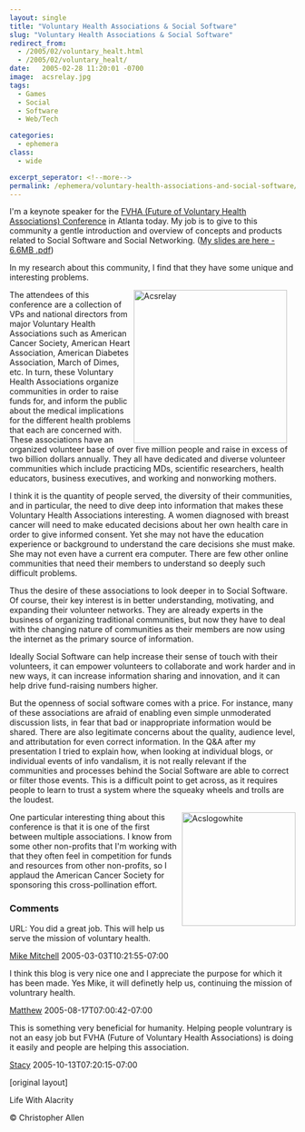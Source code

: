 ```yaml
---
layout: single
title: "Voluntary Health Associations & Social Software"
slug: "Voluntary Health Associations & Social Software"
redirect_from:
  - /2005/02/voluntary_healt.html
  - /2005/02/voluntary_healt/
date:   2005-02-28 11:20:01 -0700
image:  acsrelay.jpg
tags:   
  - Games 
  - Social
  - Software
  - Web/Tech

categories:
  - ephemera
class:
  - wide

excerpt_seperator: <!--more-->
permalink: /ephemera/voluntary-health-associations-and-social-software/
---
```


I'm a keynote speaker for the [FVHA (Future of Voluntary Health Associations) Conference](https://web.archive.org/web/20060207050443/http://www.nvhainnovations.org/2005/index.htm) in Atlanta today. My job is to give to this community a gentle introduction and overview of concepts and products related to Social Software and Social Networking. ([My slides are here - 6.6MB .pdf](https://web.archive.org/web/20060629075731/http://web.lifewithalacrity.com/christophera/FVHA_Social_Software_Keynote_Presentation.pdf))

In my research about this community, I find that they have some unique and interesting problems.

<img width="270px" style=" margin-right:15px" align="right"  src="{{ site.url }}{{ site.baseurl }}/assets/images/acsrelay.jpg" alt="Acsrelay"/> The attendees of this conference are a collection of VPs and national directors from major Voluntary Health Associations such as American Cancer Society, American Heart Association, American Diabetes Association, March of Dimes, etc. In turn, these Voluntary Health Associations organize communities in order to raise funds for, and inform the public about the medical implications for the different health problems that each are concerned with. These associations have an organized volunteer base of over five million people and raise in excess of two billion dollars annually. They all have dedicated and diverse volunteer communities which include practicing MDs, scientific researchers, health educators, business executives, and working and nonworking mothers.

I think it is the quantity of people served, the diversity of their communities, and in particular, the need to dive deep into information that makes these Voluntary Health Associations interesting. A women diagnosed with breast cancer will need to make educated decisions about her own health care in order to give informed consent. Yet she may not have the education experience or background to understand the care decisions she must make. She may not even have a current era computer. There are few other online communities that need their members to understand so deeply such difficult problems.

Thus the desire of these associations to look deeper in to Social Software. Of course, their key interest is in better understanding, motivating, and expanding their volunteer networks. They are already experts in the business of organizing traditional communities, but now they have to deal with the changing nature of communities as their members are now using the internet as the primary source of information.

Ideally Social Software can help increase their sense of touch with their volunteers, it can empower volunteers to collaborate and work harder and in new ways, it can increase information sharing and innovation, and it can help drive fund-raising numbers higher.

But the openness of social software comes with a price. For instance, many of these associations are afraid of enabling even simple unmoderated discussion lists, in fear that bad or inappropriate information would be shared. There are also legitimate concerns about the quality, audience level, and attributation for even correct information. In the Q&A after my presentation I tried to explain how, when looking at individual blogs, or individual events of info vandalism, it is not really relevant if the communities and processes behind the Social Software are able to correct or filter those events. This is a difficult point to get across, as it requires people to learn to trust a system where the squeaky wheels and trolls are the loudest.

<img width="200px" align="right"  src="{{ site.url }}{{ site.baseurl }}/assets/images/acslogowhite.gif" alt="Acslogowhite"/> One particular interesting thing about this conference is that it is one of the first between multiple associations. I know from some other non-profits that I'm working with that they often feel in competition for funds and resources from other non-profits, so I applaud the American Cancer Society for sponsoring this cross-pollination effort.

### Comments

URL: You did a great job. This will help us serve the mission of voluntary health.

[Mike Mitchell](#) 2005-03-03T10:21:55-07:00

I think this blog is very nice one and I appreciate the purpose for which it has been made. Yes Mike, it will definetly help us, continuing the mission of voluntrary health.

[Matthew](http://www.safemeds.com) 2005-08-17T07:00:42-07:00

This is something very beneficial for humanity. Helping people voluntrary is not an easy job but FVHA (Future of Voluntary Health Associations) is doing it easily and people are helping this association.

[Stacy](https://web.archive.org/web/20051210025044/http://www.safehealthdirect.com/) 2005-10-13T07:20:15-07:00

[original layout]

<!-- [Social Software](/tags/social-software/) [Web/Tech](/tags/web/tech/) [Weblogs](/tags/weblogs/) [Wiki](/tags/wiki/) [social software](/tags/social-software/) [social networks](/tags/social-networks/) [voluntary health associations](/tags/voluntary-health-associations/) [conference](/tags/conference/) [american cancer society.](/tags/american-cancer-society./) -->

Life With Alacrity

© Christopher Allen